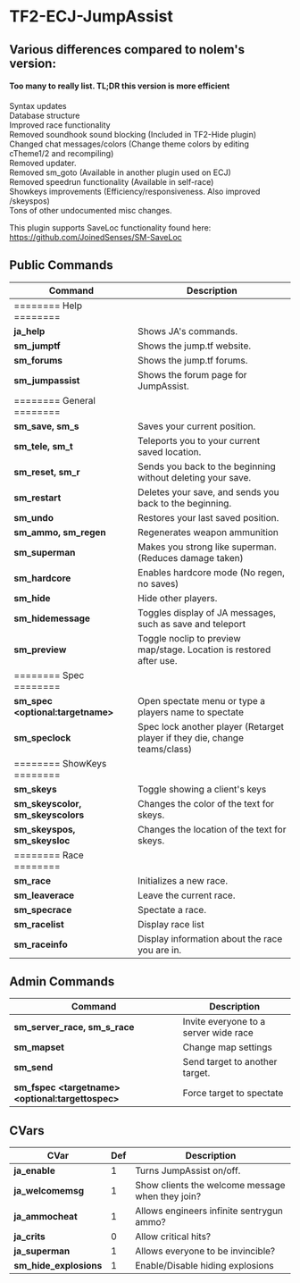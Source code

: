 # TF2-ECJ-JumpAssist

## Various differences compared to nolem's version:
#### Too many to really list. TL;DR this version is more efficient
  
Syntax updates  
Database structure  
Improved race functionality  
Removed soundhook sound blocking (Included in TF2-Hide plugin)  
Changed chat messages/colors (Change theme colors by editing cTheme1/2 and recompiling)  
Removed updater.  
Removed sm_goto (Available in another plugin used on ECJ)  
Removed speedrun functionality (Available in self-race)  
Showkeys improvements (Efficiency/responsiveness. Also improved /skeyspos)  
Tons of other undocumented misc changes.  

This plugin supports SaveLoc functionality found here:  
https://github.com/JoinedSenses/SM-SaveLoc  
  
## Public Commands
Command | Description
--------| -----------
======== Help ======== |  
**ja_help** | Shows JA's commands.  
**sm_jumptf** | Shows the jump.tf website.  
**sm_forums** | Shows the jump.tf forums.  
**sm_jumpassist** | Shows the forum page for JumpAssist. 
======== General ======== |  
**sm_save, sm_s** | Saves your current position.   
**sm_tele, sm_t** | Teleports you to your current saved location.   
**sm_reset, sm_r** | Sends you back to the beginning without deleting your save.  
**sm_restart** | Deletes your save, and sends you back to the beginning.  
**sm_undo** | Restores your last saved position.  
**sm_ammo, sm_regen** | Regenerates weapon ammunition  
**sm_superman** | Makes you strong like superman. (Reduces damage taken)  
**sm_hardcore** | Enables hardcore mode (No regen, no saves)  
**sm_hide** | Hide other players.  
**sm_hidemessage** | Toggles display of JA messages, such as save and teleport  
**sm_preview** | Toggle noclip to preview map/stage. Location is restored after use.  
======== Spec ======== |  
**sm_spec \<optional:targetname>** | Open spectate menu or type a players name to spectate  
**sm_speclock** | Spec lock another player (Retarget player if they die, change teams/class)  
======== ShowKeys ======== |  
**sm_skeys** | Toggle showing a client's keys  
**sm_skeyscolor, sm_skeyscolors** | Changes the color of the text for skeys.  
**sm_skeyspos, sm_skeysloc** | Changes the location of the text for skeys.  
======== Race ======== |  
**sm_race** | Initializes a new race.  
**sm_leaverace** | Leave the current race.  
**sm_specrace** | Spectate a race.  
**sm_racelist** | Display race list   
**sm_raceinfo** | Display information about the race you are in.  
  
## Admin Commands  
Command | Description
--------|------------
**sm_server_race, sm_s_race** | Invite everyone to a server wide race  
**sm_mapset** | Change map settings  
**sm_send** | Send target to another target.  
**sm_fspec \<targetname> \<optional:targettospec>** | Force target to spectate

## CVars
CVar | Def | Description  
-----|---------|--------  
**ja_enable** | 1 | Turns JumpAssist on/off.  
**ja_welcomemsg** | 1 | Show clients the welcome message when they join?  
**ja_ammocheat** | 1 | Allows engineers infinite sentrygun ammo?  
**ja_crits** | 0 | Allow critical hits?  
**ja_superman** | 1 | Allows everyone to be invincible?  
**sm_hide_explosions** | 1 | Enable/Disable hiding explosions
